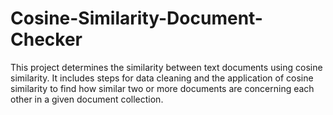 # Cosine-Similarity-Document-Checker
This project determines the similarity between text documents using cosine similarity. It includes steps for data cleaning and the application of cosine similarity to find how similar two or more documents are concerning each other in a given document collection.
